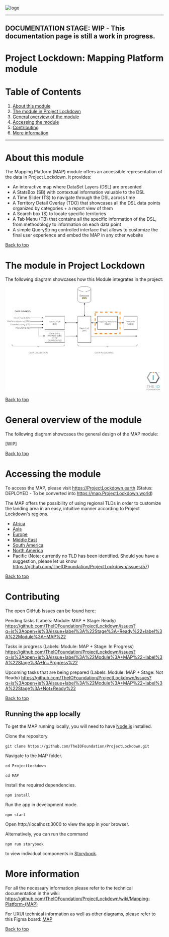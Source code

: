<a id="top"></a>
![logo](https://user-images.githubusercontent.com/9198668/85232285-68543380-b430-11ea-8353-1aafb79baf78.png)
***

## DOCUMENTATION STAGE: WIP - This documentation page is still a work in progress.

# Project Lockdown: Mapping Platform module

# Table of Contents
1. [About this module](#about-this-module)
2. [The module in Project Lockdown](#the-module-in-project-lockdown)
3. [General overview of the module](#general-overview-of-the-module)
4. [Accessing the module](#accessing-the-module)
5. [Contributing](#contributing)
6. [More information](#more-information)

***

# About this module

The Mapping Platform (MAP) module offers an accessible representation of the data in Project Lockdown.
It provides:
- An interactive map where DataSet Layers (DSL) are presented
- A StatsBox (SB) with contextual information valuable to the DSL
- A Time Slider (TS) to navigate through the DSL across time
- A Territory Detail Overlay (TDO) that showcases all the DSL data points organized by categories + a report view of them
- A Search box (S) to locate specific territories
- A Tab Menu (TB) that contains all the specific information of the DSL, from methodology to information on each data point
- A simple QueryString controlled interface that allows to customize the final user experience and embed the MAP in any other website

<a href="#top">Back to top</a>

# The module in Project Lockdown
The following diagram showcases how this Module integrates in the project:

<img src="https://github.com/TheIOFoundation/ProjectLockdown/blob/master/docs/Diagrams/%5BTIOF%20PLD%5D%20Docs%20%5BP%5D%20General%20Modules%20Diagram%20Focus%20MAP%20ENG%20v1.0.png" alt="MAP Module Diagram" title="MAP Module Diagram"/>

<a href="#top">Back to top</a>

# General overview of the module
The following diagram showcases the general design of the MAP module:

[WIP]

<a href="#top">Back to top</a>

# Accessing the module
To access the MAP, please visit
https://ProjectLockdown.earth (Status: DEPLOYED - To be converted into https://map.ProjectLockdown.world)

The MAP offers the possibility of using regional TLDs in order to customize the landing area in an easy, intuitive manner according to Project Lockdown's [regions](https://github.com/TheIOFoundation/ProjectLockdown/wiki/Mapping-Platform-(MAP)#regions).

- [Africa](https://ProjectLockdown.africa)
- [Asia](https://ProjectLockdown.asia)
- [Europe](https://ProjectLockdown.eu)
- [Middle East](https://ProjectLockdown.me)
- [South America](https://ProjectLockdown.lat)
- [North America](https://ProjectLockdown.us)
- Pacific (Note: currently no TLD has been identified. Should you have a suggestion, please let us know https://github.com/TheIOFoundation/ProjectLockdown/issues/57)

<a href="#top">Back to top</a>

# Contributing
The open GitHub Issues can be found here:

Pending tasks (Labels: Module: MAP + Stage: Ready)
https://github.com/TheIOFoundation/ProjectLockdown/issues?q=is%3Aopen+is%3Aissue+label%3A%22Stage%3A+Ready%22+label%3A%22Module%3A+MAP%22

Tasks in progress (Labels: Module: MAP + Stage: In Progress)
https://github.com/TheIOFoundation/ProjectLockdown/issues?q=is%3Aopen+is%3Aissue+label%3A%22Module%3A+MAP%22+label%3A%22Stage%3A+In+Progress%22

Upcoming tasks that are being prepared (Labels: Module: MAP + Stage: Not Ready)
https://github.com/TheIOFoundation/ProjectLockdown/issues?q=is%3Aopen+is%3Aissue+label%3A%22Module%3A+MAP%22+label%3A%22Stage%3A+Not+Ready%22

<a href="#top">Back to top</a>

## Running the app locally

To get the MAP running locally, you will need to have [Node.js](https://nodejs.org/en/) installed.

Clone the repository.

`git clone https://github.com/TheIOFoundation/ProjectLockdown.git`

Navigate to the MAP folder.

`cd ProjectLockdown`

`cd MAP`

Install the required dependencies.

`npm install`

Run the app in development mode.

`npm start`

Open http://localhost:3000 to view the app in your browser.

Alternatively, you can run the command

`npm run storybook`

to view individual components in [Storybook](https://storybook.js.org/).

# More information
For all the necessary information please refer to the technical documentation in the wiki:
https://github.com/TheIOFoundation/ProjectLockdown/wiki/Mapping-Platform-(MAP)

For UXUI technical information as well as other diagrams, please refer to this Figma board:
[MAP](https://www.figma.com/file/aqMv7PnA2WXUabC5mT1Vvs/PROD-MAP-v2?node-id=0%3A1)



<a href="#top">Back to top</a>

